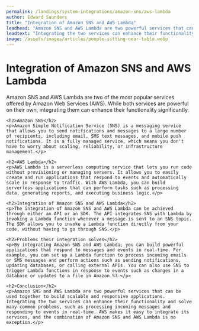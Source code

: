 ```yaml
---
permalink: /landings/system-integrations/amazon-sns/aws-lambda
author: Edward Saunders
title: "Integration of Amazon SNS and AWS Lambda"
leadhead: "Amazon SNS and AWS Lambda are two powerful services that can be used together to build scalable and responsive applications"
leadtext: "Integrating the two services can enhance their functionality and solve many common problems, such as processing incoming messages and responding to events in real-time. AWS makes it easy to integrate its services, and the combination of Amazon SNS and AWS Lambda is no exception."
image: /assets/images/articles/people-sitting-near-table.webp
---
```

<div class="arttext">	<h1>Integration of Amazon SNS and AWS Lambda</h1>
	<p>Amazon SNS and AWS Lambda are two of the most popular services offered by Amazon Web Services (AWS). While both services are powerful on their own, integrating them can enhance their functionality significantly.</p>

	<h2>Amazon SNS</h2>
	<p>Amazon Simple Notification Service (SNS) is a messaging service that allows you to send notifications and messages to a large number of recipients, including email, SMS text messages, and mobile push notifications. It is a fully managed service, which means you don't have to worry about scaling, reliability, or infrastructure management.</p>

	<h2>AWS Lambda</h2>
	<p>AWS Lambda is a serverless computing service that lets you run code without provisioning or managing servers. It allows you to easily create and run applications that respond to events and automatically scale in response to traffic. With AWS Lambda, you can build serverless applications that can perform tasks such as processing data, generating reports, and executing business logic.</p>

	<h2>Integration of Amazon SNS and AWS Lambda</h2>
	<p>The integration of Amazon SNS and AWS Lambda can be achieved through either an API or an SDK. The API integrates SNS with Lambda by invoking a Lambda function whenever a message is sent to an SNS topic. The SDK allows you to invoke a Lambda function directly from your code, without having to go through SNS.</p>

	<h2>Problems their integration solves</h2>
	<p>By integrating Amazon SNS and AWS Lambda, you can build powerful applications that respond to messages and events in real-time. For example, you can set up a Lambda function to process incoming emails or SMS messages and perform actions such as sending notifications, updating databases, or calling external APIs. You can also use SNS to trigger Lambda functions in response to events such as changes in a database or updates to a file in Amazon S3.</p>

	<h2>Conclusion</h2>
	<p>Amazon SNS and AWS Lambda are two powerful services that can be used together to build scalable and responsive applications. Integrating the two services can enhance their functionality and solve many common problems, such as processing incoming messages and responding to events in real-time. AWS makes it easy to integrate its services, and the combination of Amazon SNS and AWS Lambda is no exception.</p>

</div>